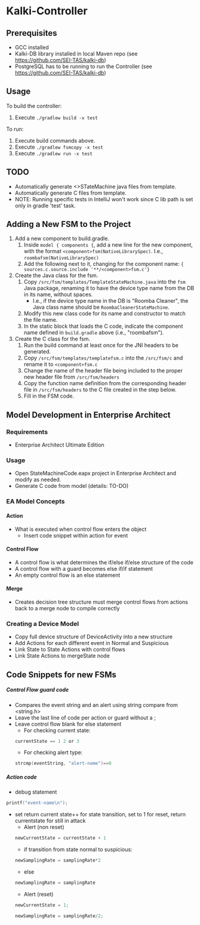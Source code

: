 # Kalki-Controller
 
## Prerequisites
- GCC installed
- Kalki-DB library installed in local Maven repo (see https://github.com/SEI-TAS/kalki-db)
- PostgreSQL has to be running to run the Controller (see https://github.com/SEI-TAS/kalki-db)

## Usage
To build the controller:
1. Execute `./gradlew build -x test`

To run:
1. Execute build commands above.
1. Execute `./gradlew fsmcopy -x test`
1. Execute `./gradlew run -x test`

## TODO
- Automatically generate <>STateMachine java files from template.
- Automatically generate C files from template.
- NOTE: Running specific tests in IntelliJ won't work since C lib path is set only in gradle 'test' task.

## Adding a New FSM to the Project

1. Add a new component to build.gradle.
   1. Inside `model { components {`, add a new line for the new component, with the format `<component>fsm(NativeLibrarySpec)`. I.e., `roombafsm(NativeLibrarySpec)`
   1. Add the following next to it, changing <component> for the component name: `{ sources.c.source.include '**/<component>fsm.c'}`
1. Create the Java class for the fsm.
   1. Copy `/src/fsm/templates/TemplateStateMachine.java` into the `fsm` Java package, renaming it to have the device type name from the DB in its name, without spaces.
      - I.e., if the device type name in the DB is "Roomba Cleaner", the Java class name should be `RoombaCleanerStateMachine`.
   1. Modify this new class code for its name and constructor to match the file name.
   1. In the static block that loads the C code, indicate the component name defined in `build.gradle` above (i.e., "roombafsm").
1. Create the C class for the fsm.
   1. Run the build command at least once for the JNI headers to be generated.
   1. Copy `/src/fsm/templates/templatefsm.c` into the `/src/fsm/c` and rename it to `<component>fsm.c`
   1. Change the name of the header file being included to the proper new header file from `/src/fsm/headers`
   1. Copy the function name definition from the corresponding header file in `/src/fsm/headers` to the C file created in the step below.
   1. Fill in the FSM code.
   
## Model Development in Enterprise Architect

### Requirements
- Enterprise Architect Ultimate Edition

### Usage
-	Open StateMachineCode.eapx project in Enterprise Architect and modify as needed.
-   Generate C code from model (details: TO-DO)

### EA Model Concepts
#### Action
 - What is executed when control flow enters the object
   - Insert code snippet within action for event
   
#### Control Flow
 - A control flow is what determines the if/else if/else structure of the code
 - A control flow with a guard becomes else if/if statement
 - An empty control flow is an else statement

#### Merge
 - Creates decision tree structure must merge control flows from actions back to a merge node to compile correctly
 
### Creating a  Device Model
-	Copy full device structure of DeviceActivity into a new structure
-	Add Actions for each different event in Normal and Suspicious 
-	Link State to State Actions with control flows
-	Link State Actions to mergeState node

## Code Snippets for new FSMs

##### Control Flow guard code

 - Compares the event string and an alert using string compare from <string.h>
 - Leave the last line of code per action or guard without a ; 
 - Leave control flow blank for else statement	
   - For checking current state: 
   ```C
   currentState == 1 2 or 3
   ```
   - For checking alert type: 
   ```C
   strcmp(eventString, "alert-name")==0
   ```

##### Action code

 - debug statement
 ```C
 printf("event-name\n");
 ```
 - set return current state++ for state transition, set to 1 for reset, return currentstate for still in attack
   - Alert (non reset)
    ```C
    newCurrentState = currentState + 1
    ```   
    - if transition from state normal to suspicious: 
    ```C
    newSamplingRate = samplingRate*2
    ```
    - else 
    ``` C
    newSamplingRate = samplingRate
    ```
   - Alert (reset)
   ```C
   newCurrentState = 1; 
   ```
   ```C
   newSamplingRate = samplingRate/2;
   ```
